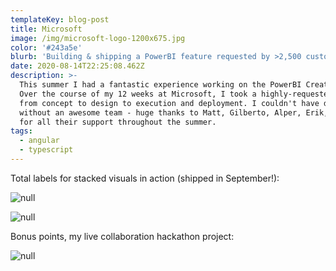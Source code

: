 ```yaml
---
templateKey: blog-post
title: Microsoft
image: /img/microsoft-logo-1200x675.jpg
color: '#243a5e'
blurb: 'Building & shipping a PowerBI feature requested by >2,500 customers'
date: 2020-08-14T22:25:08.462Z
description: >-
  This summer I had a fantastic experience working on the PowerBI Creators team.
  Over the course of my 12 weeks at Microsoft, I took a highly-requested feature
  from concept to design to execution and deployment. I couldn't have done it
  without an awesome team - huge thanks to Matt, Gilberto, Alper, Erik, and Rien
  for all their support throughout the summer.
tags:
  - angular
  - typescript
---
```

Total labels for stacked visuals in action (shipped in September!):

![null](/img/screen-shot-2020-09-18-at-4.28.52-pm.png)

![null](/img/screen-shot-2020-09-18-at-4.29.21-pm.jpg)

Bonus points, my live collaboration hackathon project:

![null](/img/realtimecollaboration2.gif)
